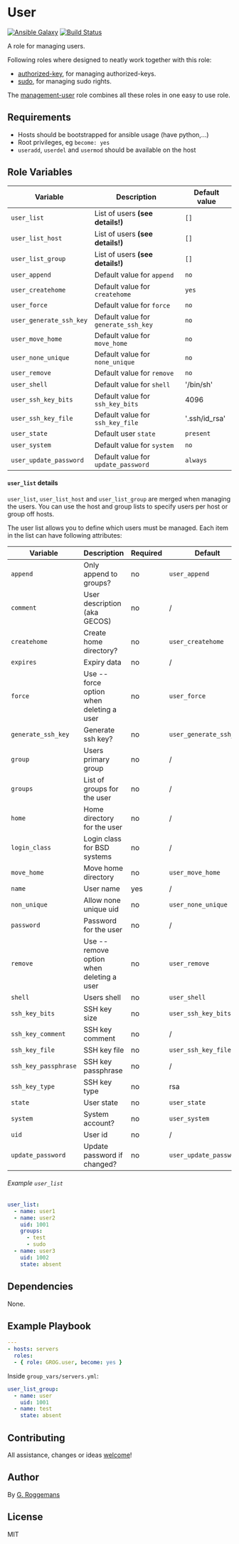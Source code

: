 # User

[![Ansible Galaxy](http://img.shields.io/badge/galaxy-GROG.user-660198.svg?style=flat)](https://galaxy.ansible.com/GROG/user)
[![Build Status](https://travis-ci.org/GROG/ansible-role-user.svg?branch=master)](https://travis-ci.org/GROG/ansible-role-user)

A role for managing users.

Following roles where designed to neatly work together with this role:

- [authorized-key](https://galaxy.ansible.com/list#/roles/4737), for managing
  authorized-keys.
- [sudo](https://galaxy.ansible.com/list#/roles/4765), for managing sudo
  rights.

The [management-user](https://galaxy.ansible.com/list#/roles/4793) role
combines all these roles in one easy to use role.

## Requirements

- Hosts should be bootstrapped for ansible usage (have python,...)
- Root privileges, eg `become: yes`
- `useradd`, `userdel` and `usermod` should be available on the host

## Role Variables

| Variable | Description | Default value |
|----------|-------------|---------------|
| `user_list` | List of users **(see details!)** | `[]` |
| `user_list_host`| List of users **(see details!)**  | `[]` |
| `user_list_group` | List of users **(see details!)** | `[]` |
| `user_append` | Default value for `append` | `no` |
| `user_createhome` | Default value for `createhome` | `yes` |
| `user_force` | Default value for `force` | `no` |
| `user_generate_ssh_key` | Default value for `generate_ssh_key` | `no` |
| `user_move_home` | Default value for `move_home` |`no` |
| `user_none_unique` | Default value for `none_unique` | `no` |
| `user_remove` | Default value for `remove` | `no` |
| `user_shell` | Default value for `shell` | '/bin/sh' |
| `user_ssh_key_bits` | Default value for `ssh_key_bits` | 4096 |
| `user_ssh_key_file` | Default value for `ssh_key_file` | '.ssh/id_rsa' |
| `user_state` | Default user `state` | `present` |
| `user_system` | Default value for `system` | `no` |
| `user_update_password` | Default value for `update_password` | `always` |

#### `user_list` details

`user_list`, `user_list_host` and `user_list_group` are merged when
managing the users. You can use the host and group lists to specify
users per host or group off hosts.

The user list allows you to define which users must be managed. Each item in
the list can have following attributes:

| Variable | Description | Required | Default |
|----------|-------------|----------|---------|
| `append` | Only append to groups? | no | `user_append` |
| `comment` | User description (aka GECOS) | no | / |
| `createhome` | Create home directory? | no | `user_createhome` |
| `expires` | Expiry data | no | / |
| `force` | Use --force option when deleting a user | no | `user_force` |
| `generate_ssh_key` | Generate ssh key?  | no | `user_generate_ssh_key` |
| `group` | Users primary group | no | / |
| `groups` | List of groups for the user | no | / |
| `home` | Home directory for the user | no | / |
| `login_class` | Login class for BSD systems | no | / |
| `move_home` | Move home directory | no | `user_move_home` |
| `name` | User name | yes | / |
| `non_unique` | Allow none unique uid | no | `user_none_unique` |
| `password` | Password for the user | no | / |
| `remove` | Use --remove option when deleting a user | no | `user_remove` |
| `shell` | Users shell | no | `user_shell` |
| `ssh_key_bits` | SSH key size | no | `user_ssh_key_bits` |
| `ssh_key_comment` | SSH key comment | no | / |
| `ssh_key_file` | SSH key file | no | `user_ssh_key_file` |
| `ssh_key_passphrase` | SSH key passphrase | no | / |
| `ssh_key_type` | SSH key type | no | rsa |
| `state` | User state | no | `user_state` |
| `system` | System account? | no | `user_system` |
| `uid` | User id | no | / |
| `update_password` | Update password if changed? | no | `user_update_password` |

###### Example `user_list`

```yaml
user_list:
  - name: user1
  - name: user2
    uid: 1001
    groups:
      - test
      - sudo
  - name: user3
    uid: 1002
    state: absent
```

## Dependencies

None.

## Example Playbook

```yaml
---
- hosts: servers
  roles:
  - { role: GROG.user, become: yes }
```

Inside `group_vars/servers.yml`:

```yaml
user_list_group:
  - name: user
    uid: 1001
  - name: test
    state: absent
```

## Contributing

All assistance, changes or ideas [welcome](https://github.com/GROG/ansible-role-user/issues)!

## Author

By [G. Roggemans](https://github.com/groggemans)

## License
MIT
